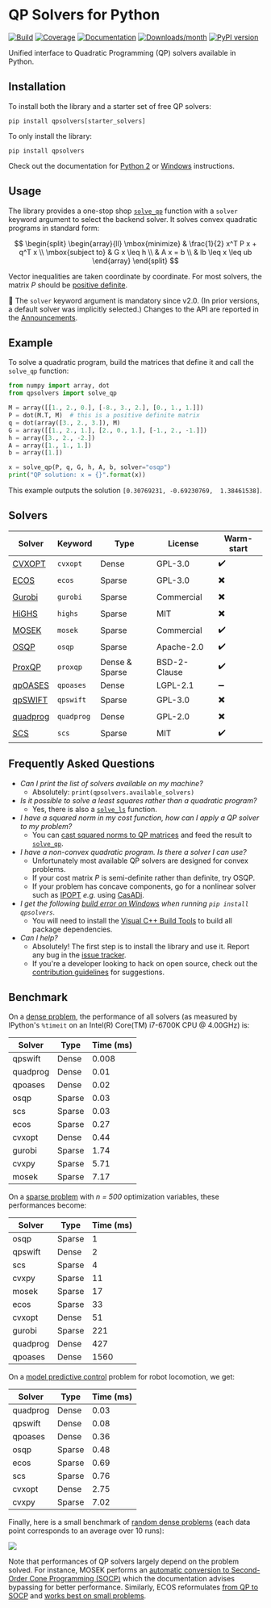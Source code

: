 # QP Solvers for Python

[![Build](https://img.shields.io/github/workflow/status/stephane-caron/qpsolvers/CI)](https://github.com/stephane-caron/qpsolvers/actions)
[![Coverage](https://coveralls.io/repos/github/stephane-caron/qpsolvers/badge.svg?branch=master)](https://coveralls.io/github/stephane-caron/qpsolvers?branch=master)
[![Documentation](https://img.shields.io/badge/docs-online-brightgreen?logo=read-the-docs&style=flat)](https://scaron.info/doc/qpsolvers/)
[![Downloads/month](https://pepy.tech/badge/qpsolvers/month)](https://pepy.tech/project/qpsolvers)
[![PyPI version](https://img.shields.io/pypi/v/qpsolvers)](https://pypi.org/project/qpsolvers/)

Unified interface to Quadratic Programming (QP) solvers available in Python.

## Installation

To install both the library and a starter set of free QP solvers:

```console
pip install qpsolvers[starter_solvers]
```

To only install the library:

```console
pip install qpsolvers
```
Check out the documentation for [Python 2](https://scaron.info/doc/qpsolvers/installation.html#python-2) or [Windows](https://scaron.info/doc/qpsolvers/installation.html#windows) instructions.

## Usage

The library provides a one-stop shop [`solve_qp`](https://scaron.info/doc/qpsolvers/quadratic-programming.html#qpsolvers.solve_qp) function with a ``solver`` keyword argument to select the backend solver. It solves convex quadratic programs in standard form:

$$
\begin{split}
\begin{array}{ll}
\mbox{minimize}
    & \frac{1}{2} x^T P x + q^T x \\
\mbox{subject to}
    & G x \leq h \\
    & A x = b \\
    & lb \leq x \leq ub
\end{array}
\end{split}
$$

Vector inequalities are taken coordinate by coordinate. For most solvers, the matrix $P$ should be [positive definite](https://en.wikipedia.org/wiki/Definite_symmetric_matrix).

📢 The ``solver`` keyword argument is mandatory since v2.0. (In prior versions, a default solver was implicitly selected.) Changes to the API are reported in the [Announcements](https://github.com/stephane-caron/qpsolvers/discussions/categories/announcements).

## Example

To solve a quadratic program, build the matrices that define it and call the ``solve_qp`` function:

```python
from numpy import array, dot
from qpsolvers import solve_qp

M = array([[1., 2., 0.], [-8., 3., 2.], [0., 1., 1.]])
P = dot(M.T, M)  # this is a positive definite matrix
q = dot(array([3., 2., 3.]), M)
G = array([[1., 2., 1.], [2., 0., 1.], [-1., 2., -1.]])
h = array([3., 2., -2.])
A = array([1., 1., 1.])
b = array([1.])

x = solve_qp(P, q, G, h, A, b, solver="osqp")
print("QP solution: x = {}".format(x))
```

This example outputs the solution ``[0.30769231, -0.69230769,  1.38461538]``.

## Solvers

| Solver | Keyword | Type | License | Warm-start |
| ------ | ------- | ---- | ------- |------------|
| [CVXOPT](http://cvxopt.org/) | ``cvxopt`` | Dense | GPL-3.0 | ✔️ |
| [ECOS](https://web.stanford.edu/~boyd/papers/ecos.html) | ``ecos`` | Sparse | GPL-3.0 | ✖️ |
| [Gurobi](https://www.gurobi.com/) | ``gurobi`` | Sparse | Commercial | ✖️ |
| [HiGHS](https://highs.dev/) | ``highs`` | Sparse | MIT | ✖️ |
| [MOSEK](https://mosek.com/) | ``mosek`` | Sparse | Commercial | ✔️ |
| [OSQP](https://github.com/oxfordcontrol/osqp) | ``osqp`` | Sparse | Apache-2.0 | ✔️ |
| [ProxQP](https://github.com/Simple-Robotics/proxsuite) | ``proxqp`` | Dense & Sparse | BSD-2-Clause | ✔️ |
| [qpOASES](https://github.com/coin-or/qpOASES) | ``qpoases`` | Dense | LGPL-2.1 | ➖ |
| [qpSWIFT](https://github.com/qpSWIFT/qpSWIFT) | ``qpswift`` | Sparse | GPL-3.0 | ✖️ |
| [quadprog](https://pypi.python.org/pypi/quadprog/) | ``quadprog`` | Dense | GPL-2.0 | ✖️ |
| [SCS](https://github.com/cvxgrp/scs) | ``scs`` | Sparse | MIT | ✔️ |

## Frequently Asked Questions

- *Can I print the list of solvers available on my machine?*
  - Absolutely: ``print(qpsolvers.available_solvers)``
- *Is it possible to solve a least squares rather than a quadratic program?*
  - Yes, there is also a [`solve_ls`](https://scaron.info/doc/qpsolvers/least-squares.html#qpsolvers.solve_ls) function.
- *I have a squared norm in my cost function, how can I apply a QP solver to my problem?*
  - You can [cast squared norms to QP matrices](https://scaron.info/blog/conversion-from-least-squares-to-quadratic-programming.html) and feed the result to [`solve_qp`](https://scaron.info/doc/qpsolvers/quadratic-programming.html#qpsolvers.solve_qp).
- *I have a non-convex quadratic program. Is there a solver I can use?*
  - Unfortunately most available QP solvers are designed for convex problems.
  - If your cost matrix *P* is semi-definite rather than definite, try OSQP.
  - If your problem has concave components, go for a nonlinear solver such as [IPOPT](https://pypi.org/project/ipopt/) *e.g.* using [CasADi](https://web.casadi.org/).
- *I get the following [build error on Windows](https://github.com/stephane-caron/qpsolvers/issues/28) when running `pip install qpsolvers`.*
  - You will need to install the [Visual C++ Build Tools](https://visualstudio.microsoft.com/visual-cpp-build-tools/) to build all package dependencies.
- *Can I help?*
  - Absolutely! The first step is to install the library and use it. Report any bug in the [issue tracker](https://github.com/stephane-caron/qpsolvers/issues).
  - If you're a developer looking to hack on open source, check out the [contribution guidelines](CONTRIBUTING.md) for suggestions.

## Benchmark

On a [dense problem](examples/benchmark_dense_problem.py), the performance of all solvers (as measured by IPython's ``%timeit`` on an Intel(R) Core(TM) i7-6700K CPU @ 4.00GHz) is:

| Solver   | Type   | Time (ms) |
| -------- | ------ | --------- |
| qpswift  | Dense  | 0.008     |
| quadprog | Dense  | 0.01      |
| qpoases  | Dense  | 0.02      |
| osqp     | Sparse | 0.03      |
| scs      | Sparse | 0.03      |
| ecos     | Sparse | 0.27      |
| cvxopt   | Dense  | 0.44      |
| gurobi   | Sparse | 1.74      |
| cvxpy    | Sparse | 5.71      |
| mosek    | Sparse | 7.17      |

On a [sparse problem](examples/benchmark_sparse_problem.py) with *n = 500* optimization variables, these performances become:

| Solver   | Type   | Time (ms) |
| -------- | ------ | --------- |
| osqp     | Sparse |    1      |
| qpswift  | Dense  |    2      |
| scs      | Sparse |    4      |
| cvxpy    | Sparse |   11      |
| mosek    | Sparse |   17      |
| ecos     | Sparse |   33      |
| cvxopt   | Dense  |   51      |
| gurobi   | Sparse |  221      |
| quadprog | Dense  |  427      |
| qpoases  | Dense  | 1560      |

On a [model predictive control](examples/model_predictive_control.py) problem for robot locomotion, we get:

| Solver   | Type   | Time (ms) |
| -------- | ------ | --------- |
| quadprog | Dense  | 0.03      |
| qpswift  | Dense  | 0.08      |
| qpoases  | Dense  | 0.36      |
| osqp     | Sparse | 0.48      |
| ecos     | Sparse | 0.69      |
| scs      | Sparse | 0.76      |
| cvxopt   | Dense  | 2.75      |
| cvxpy    | Sparse | 7.02      |

Finally, here is a small benchmark of [random dense problems](examples/benchmark_random_problems.py) (each data point corresponds to an average over 10 runs):

<img src="https://scaron.info/images/qp-benchmark-2022.png">

Note that performances of QP solvers largely depend on the problem solved. For instance, MOSEK performs an [automatic conversion to Second-Order Cone Programming (SOCP)](https://docs.mosek.com/8.1/pythonapi/prob-def-quadratic.html) which the documentation advises bypassing for better performance. Similarly, ECOS reformulates [from QP to SOCP](qpsolvers/solvers/conversions/socp_from_qp.py) and [works best on small problems](https://web.stanford.edu/%7Eboyd/papers/ecos.html).
